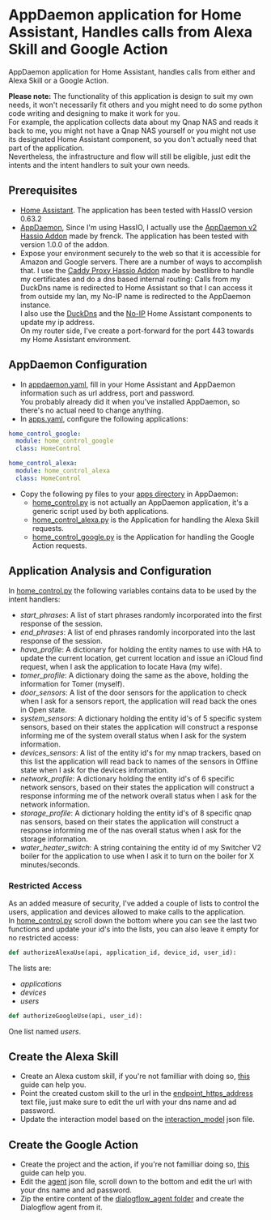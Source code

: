 # AppDaemon application for Home Assistant, Handles calls from Alexa Skill and Google Action
AppDaemon application for Home Assistant, handles calls from either and Alexa Skill or a Google Action.</br>

**Please note:** The functionality of this application is design to suit my own needs, it won't necessarily fit others and you might need to do some python code writing and designing to make it work for you.</br>
For example, the application collects data about my Qnap NAS and reads it back to me, you might not have a Qnap NAS yourself or you might not use its designated Home Assistant component, so you don't actually need that part of the application.</br>
Nevertheless, the infrastructure and flow will still be eligible, just edit the intents and the intent handlers to suit your own needs.</br>

## Prerequisites
- [Home Assistant](https://home-assistant.io/). The application has been tested with HassIO version 0.63.2
- [AppDaemon](http://appdaemon.readthedocs.io/en/stable/index.html), Since I'm using HassIO, I actually use the [AppDaemon v2 Hassio Addon](https://github.com/hassio-addons/addon-appdaemon) made by frenck. The application has been tested with version 1.0.0 of the addon.
- Expose your environment securely to the web so that it is accessible for Amazon and Google servers. There are a number of ways to accomplish that. I use the [Caddy Proxy Hassio Addon](https://github.com/bestlibre/hassio-addons/tree/master/caddy_proxy) made by bestlibre to handle my certificates and do a dns based internal routing: Calls from my DuckDns name is redirected to Home Assistant so that I can access it from outside my lan, my No-IP name is redirected to the AppDaemon instance.</br>
I also use the [DuckDns](https://home-assistant.io/components/duckdns/) and the [No-IP](https://home-assistant.io/components/no_ip/) Home Assistant components to update my ip address.</br>
On my router side, I've create a port-forward for the port 443 towards my Home Assistant environment.</br>

## AppDaemon Configuration
- In [appdaemon.yaml](/appdaemon.yaml), fill in your Home Assistant and AppDaemon information such as url address, port and password.</br>
  You probably already did it when you've installed AppDaemon, so there's no actual need to change anything.
- In [apps.yaml](/apps.yaml), configure the following applications:
```yaml
home_control_google:
  module: home_control_google
  class: HomeControl

home_control_alexa:
  module: home_control_alexa
  class: HomeControl
```
- Copy the following py files to your [apps directory](/apps) in AppDaemon:
  - [home_control.py](/apps/home_control.py) is not actually an AppDaemon application, it's a generic script used by both applications.
  - [home_control_alexa.py](/apps/home_control_alexa.py) is the Application for handling the Alexa Skill requests.
  - [home_control_google.py](/apps/home_control_google.py) is the Application for handling the Google Action requests.

## Application Analysis and Configuration
In [home_control.py](/apps/home_control.py) the following variables contains data to be used by the intent handlers:
- *start_phrases*: A list of start phrases randomly incorporated into the first response of the session.
- *end_phrases*: A list of end phrases randomly incorporated into the last response of the session.
- *hava_profile*: A dictionary for holding the entity names to use with HA to update the current location, get current location and issue an iCloud find request, when I ask the application to locate Hava (my wife).
- *tomer_profile*: A dictionary doing the same as the above, holding the information for Tomer (myself).
- *door_sensors*: A list of the door sensors for the application to check when I ask for a sensors report, the application will read back the ones in Open state.
- *system_sensors*: A dictionary holding the entity id's of 5 specific system sensors, based on their states the application will construct a response informing me of the system overall status when I ask for the system information.
- *devices_sensors*: A list of the entity id's for my nmap trackers, based on this list the application will read back to names of the sensors in Offline state when I ask for the devices information.
- *network_profile*: A dictionary holding the entity id's of 6 specific network sensors, based on their states the application will construct a response informing me of the network overall status when I ask for the network information.
- *storage_profile*: A dictionary holding the entity id's of 8 specific qnap nas sensors, based on their states the application will construct a response informing me of the nas overall status when I ask for the storage information.
- *water_heater_switch*: A string containing the entity id of my Switcher V2 boiler for the application to use when I ask it to turn on the boiler for X minutes/seconds.

### Restricted Access
As an added measure of security, I've added a couple of lists to control the users, application and devices allowed to make calls to the application.</br>
In [home_control.py](/apps/home_control.py) scroll down the bottom where you can see the last two functions and update your id's into the lists, you can also leave it empty for no restricted access:</br>
```python
def authorizeAlexaUse(api, application_id, device_id, user_id):
```
The lists are:
- *applications*
- *devices*
- *users*
```python
def authorizeGoogleUse(api, user_id):
```
One list named *users*.</br>

## Create the Alexa Skill
- Create an Alexa custom skill, if you're not familliar with doing so, [this](https://developer.amazon.com/docs/custom-skills/steps-to-build-a-custom-skill.html) guide can help you.
- Point the created custom skill to the url in the [endpoint_https_address](/config_alexa_skill/endpoint_https_address.txt) text file, just make sure to edit the url with your dns name and ad password.
- Update the interaction model based on the [interaction_model](/config_alexa_skill/interaction_model.json) json file.</br>

## Create the Google Action
- Create the project and the action, if you're not familliar doing so, [this](https://developers.google.com/actions/dialogflow/first-app) guide can help you.
- Edit the [agent](/config_google_action/dialogflow_agent/agent.json) json file, scroll down to the bottom and edit the url with your dns name and ad password.
- Zip the entire content of the [dialogflow_agent folder](/config_google_action/dialogflow_agent) and create the Dialogflow agent from it.
